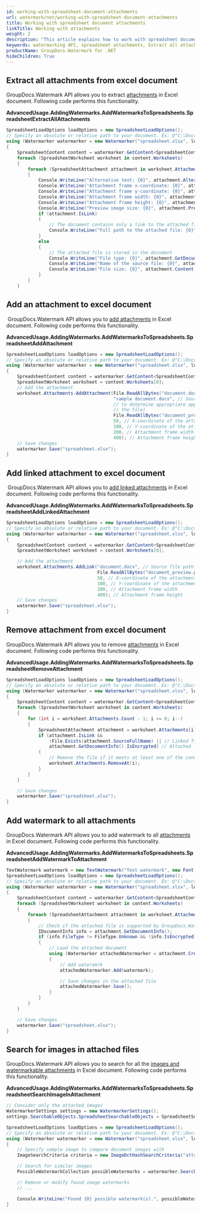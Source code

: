 ```yaml
---
id: working-with-spreadsheet-document-attachments
url: watermark/net/working-with-spreadsheet-document-attachments
title: Working with spreadsheet document attachments
linkTitle: Working with attachments
weight: 2
description: "This article explains how to work with spreadsheet document attachments while using GroupDocs watermarking API"
keywords: watermarking API, spreadsheet attachments, Extract all attachments
productName: GroupDocs.Watermark for .NET
hideChildren: True
---
```

## Extract all attachments from excel document

GroupDocs.Watermark API allows you to extract [attachments](https://reference.groupdocs.com/net/watermark/groupdocs.watermark.contents.spreadsheet/spreadsheetworksheet/properties/attachments) in Excel document. Following code performs this functionality.

**AdvancedUsage.AddingWatermarks.AddWatermarksToSpreadsheets.SpreadsheetExtractAllAttachments**

```csharp
SpreadsheetLoadOptions loadOptions = new SpreadsheetLoadOptions();
// Specify an absolute or relative path to your document. Ex: @"C:\Docs\spreadsheet.xlsx"
using (Watermarker watermarker = new Watermarker("spreadsheet.xlsx", loadOptions))
{
    SpreadsheetContent content = watermarker.GetContent<SpreadsheetContent>();
    foreach (SpreadsheetWorksheet worksheet in content.Worksheets)
    {
        foreach (SpreadsheetAttachment attachment in worksheet.Attachments)
        {
            Console.WriteLine("Alternative text: {0}", attachment.AlternativeText);
            Console.WriteLine("Attachment frame x-coordinate: {0}", attachment.X);
            Console.WriteLine("Attachment frame y-coordinate: {0}", attachment.Y);
            Console.WriteLine("Attachment frame width: {0}", attachment.Width);
            Console.WriteLine("Attachment frame height: {0}", attachment.Height);
            Console.WriteLine("Preview image size: {0}", attachment.PreviewImageContent != null ? attachment.PreviewImageContent.Length : 0);
            if (attachment.IsLink)
            {
                // The document contains only a link to the attached file
                Console.WriteLine("Full path to the attached file: {0}", attachment.SourceFullName);
            }
            else
            {
                // The attached file is stored in the document
                Console.WriteLine("File type: {0}", attachment.GetDocumentInfo().FileType);
                Console.WriteLine("Name of the source file: {0}", attachment.SourceFullName);
                Console.WriteLine("File size: {0}", attachment.Content.Length);
            }
        }
    }
```

## Add an attachment to excel document

 GroupDocs.Watermark API allows you to [add attachments](https://reference.groupdocs.com/net/watermark/groupdocs.watermark.contents.spreadsheet/spreadsheetattachmentcollection/methods/addattachment) in Excel document. Following code performs this functionality.

**AdvancedUsage.AddingWatermarks.AddWatermarksToSpreadsheets.SpreadsheetAddAttachment**

```csharp
SpreadsheetLoadOptions loadOptions = new SpreadsheetLoadOptions();
// Specify an absolute or relative path to your document. Ex: @"C:\Docs\spreadsheet.xlsx"
using (Watermarker watermarker = new Watermarker("spreadsheet.xlsx", loadOptions))
{
    SpreadsheetContent content = watermarker.GetContent<SpreadsheetContent>();
    SpreadsheetWorksheet worksheet = content.Worksheets[0];
    // Add the attachment
    worksheet.Attachments.AddAttachment(File.ReadAllBytes("document.docx"), // File content
                                        "sample document.docx", // Source file full name (the extension is used
                                        // to determine appropriate application to open
                                        // the file) 
                                        File.ReadAllBytes("document_preview.png"), // Preview image content
                                        50, // X-coordinate of the attachment frame
                                        100, // Y-coordinate of the attachment frame
                                        200, // Attachment frame width
                                        400); // Attachment frame height
    // Save changes
    watermarker.Save("spreadsheet.xlsx");
}
```

## Add linked attachment to excel document

 GroupDocs.Watermark API allows you to [add linked attachments](https://reference.groupdocs.com/net/watermark/groupdocs.watermark.contents.spreadsheet/spreadsheetattachmentcollection/methods/addlink) in Excel document. Following code performs this functionality.

**AdvancedUsage.AddingWatermarks.AddWatermarksToSpreadsheets.SpreadsheetAddLinkedAttachment**

```csharp
SpreadsheetLoadOptions loadOptions = new SpreadsheetLoadOptions();
// Specify an absolute or relative path to your document. Ex: @"C:\Docs\spreadsheet.xlsx"
using (Watermarker watermarker = new Watermarker("spreadsheet.xlsx", loadOptions))
{
    SpreadsheetContent content = watermarker.GetContent<SpreadsheetContent>();
    SpreadsheetWorksheet worksheet = content.Worksheets[0];

    // Add the attachment
    worksheet.Attachments.AddLink("document.docx", // Source file path
                                  File.ReadAllBytes("document_preview.png"), // Preview image content
                                  50, // X-coordinate of the attachment frame
                                  100, // Y-coordinate of the attachment frame
                                  200, // Attachment frame width
                                  400); // Attachment frame height
    // Save changes
    watermarker.Save("spreadsheet.xlsx");
}
```

## Remove attachment from excel document

GroupDocs.Watermark API allows you to remove [attachments](https://reference.groupdocs.com/net/watermark/groupdocs.watermark.contents.spreadsheet/spreadsheetattachmentcollection) in Excel document. Following code performs this functionality.

**AdvancedUsage.AddingWatermarks.AddWatermarksToSpreadsheets.SpreadsheetRemoveAttachment**

```csharp
SpreadsheetLoadOptions loadOptions = new SpreadsheetLoadOptions();
// Specify an absolute or relative path to your document. Ex: @"C:\Docs\spreadsheet.xlsx"
using (Watermarker watermarker = new Watermarker("spreadsheet.xlsx", loadOptions))
{
    SpreadsheetContent content = watermarker.GetContent<SpreadsheetContent>();
    foreach (SpreadsheetWorksheet worksheet in content.Worksheets)
    {
        for (int i = worksheet.Attachments.Count - 1; i >= 0; i--)
        {
            SpreadsheetAttachment attachment = worksheet.Attachments[i];
            if (attachment.IsLink &&
                !File.Exists(attachment.SourceFullName) || // Linked file that is not available at this moment
                attachment.GetDocumentInfo().IsEncrypted) // Attached file protected with a password
            {
                // Remove the file if it meets at least one of the conditions above
                worksheet.Attachments.RemoveAt(i);
            }
        }
    }

    // Save changes
    watermarker.Save("spreadsheet.xlsx");
}
```

## Add watermark to all attachments  

GroupDocs.Watermark API allows you to add watermark to all [attachments](https://reference.groupdocs.com/net/watermark/groupdocs.watermark.contents.spreadsheet/spreadsheetattachmentcollection) in Excel document. Following code performs this functionality.

**AdvancedUsage.AddingWatermarks.AddWatermarksToSpreadsheets.SpreadsheetAddWatermarkToAttachment**

```csharp
TextWatermark watermark = new TextWatermark("Test watermark", new Font("Arial", 19));
SpreadsheetLoadOptions loadOptions = new SpreadsheetLoadOptions();
// Specify an absolute or relative path to your document. Ex: @"C:\Docs\spreadsheet.xlsx"
using (Watermarker watermarker = new Watermarker("spreadsheet.xlsx", loadOptions))
{
    SpreadsheetContent content = watermarker.GetContent<SpreadsheetContent>();
    foreach (SpreadsheetWorksheet worksheet in content.Worksheets)
    {
        foreach (SpreadsheetAttachment attachment in worksheet.Attachments)
        {
            // Check if the attached file is supported by GroupDocs.Watermark
            IDocumentInfo info = attachment.GetDocumentInfo();
            if (info.FileType != FileType.Unknown && !info.IsEncrypted)
            {
                // Load the attached document
                using (Watermarker attachedWatermarker = attachment.CreateWatermarker())
                {
                    // Add wateramrk
                    attachedWatermarker.Add(watermark);

                    // Save changes in the attached file
                    attachedWatermarker.Save();
                }
            }
        }
    }

    // Save changes
    watermarker.Save("spreadsheet.xlsx");
}
```

## Search for images in attached files

GroupDocs.Watermark API allows you to search for all the [images and watermarkable attachments](https://reference.groupdocs.com/net/watermark/groupdocs.watermark.search.objects/spreadsheetsearchableobjects) in Excel document. Following code performs this functionality.

**AdvancedUsage.AddingWatermarks.AddWatermarksToSpreadsheets.SpreadsheetSearchImageInAttachment**

```csharp
// Consider only the attached images
WatermarkerSettings settings = new WatermarkerSettings();
settings.SearchableObjects.SpreadsheetSearchableObjects = SpreadsheetSearchableObjects.AttachedImages;

SpreadsheetLoadOptions loadOptions = new SpreadsheetLoadOptions();
// Specify an absolute or relative path to your document. Ex: @"C:\Docs\spreadsheet.xlsx"
using (Watermarker watermarker = new Watermarker("spreadsheet.xlsx", loadOptions, settings))
{
    // Specify sample image to compare document images with
    ImageSearchCriteria criteria = new ImageDctHashSearchCriteria("attachment.png");

    // Search for similar images
    PossibleWatermarkCollection possibleWatermarks = watermarker.Search(criteria);

    // Remove or modify found image watermarks
    // ...

    Console.WriteLine("Found {0} possible watermark(s).", possibleWatermarks.Count);
}
```
